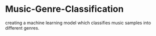 # Music-Genre-Classification
creating a machine learning model which classifies music samples into different genres.
